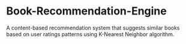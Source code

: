 # Book-Recommendation-Engine
A content-based recommendation system that suggests similar books based on user ratings patterns using K-Nearest Neighbor algorithm.
